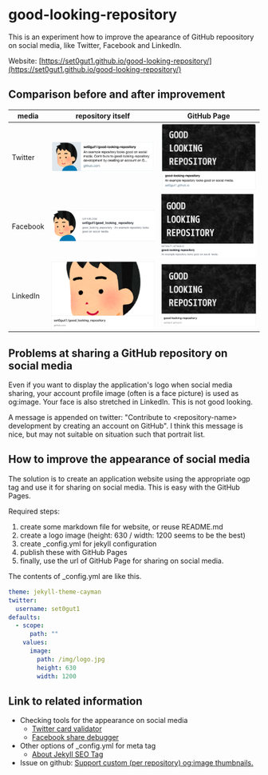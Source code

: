 # good-looking-repository

This is an experiment how to improve the apearance of GitHub repoository on social media, like Twitter, Facebook and LinkedIn.

Website: [https://set0gut1.github.io/good-looking-repository/](https://set0gut1.github.io/good-looking-repository/)

## Comparison before and after improvement

| media | repository itself | GitHub Page |
| ---- | ---- | ---- |
| Twitter | ![](img/repo-twitter.png) | ![](img/page-twitter.png) |
| Facebook | ![](img/repo-facebook.png) | ![](img/page-facebook.png) |
| LinkedIn | ![](img/repo-linkedin.png) | ![](img/page-linkedin.png) |

## Problems at sharing a GitHub repository on social media

Even if you want to display the application's logo when social media sharing, your account profile image (often is a face picture) is used as og:image.
Your face is also stretched in LinkedIn. This is not good looking.

A message is appended on twitter: "Contribute to &lt;repository-name&gt; development by creating an account on GitHub".
I think this message is nice, but may not suitable on situation such that portrait list.

## How to improve the appearance of social media

The solution is to create an application website using the appropriate ogp tag and use it for sharing on social media.
This is easy with the GitHub Pages.

Required steps:

1. create some markdown file for website, or reuse README.md
2. create a logo image (height: 630 / width: 1200 seems to be the best)
3. create \_config.yml for jekyll configuration
4. publish these with GitHub Pages
5. finally, use the url of GitHub Page for sharing on social media.

The contents of \_config.yml are like this.

```yaml
theme: jekyll-theme-cayman
twitter:
  username: set0gut1
defaults:
  - scope:
      path: ""
    values:
      image:
        path: /img/logo.jpg
        height: 630
        width: 1200
```

## Link to related information

- Checking tools for the appearance on social media
    - [Twitter card validator](https://cards-dev.twitter.com/validator/)
    - [Facebook share debugger](https://developers.facebook.com/tools/debug/)
- Other options of \_config.yml for meta tag
    - [About Jekyll SEO Tag](https://github.com/jekyll/jekyll-seo-tag/tree/master/docs)
- Issue on github: [Support custom (per repository) og:image thumbnails.](https://github.com/isaacs/github/issues/612)

